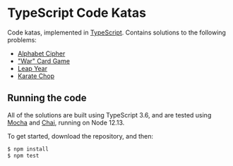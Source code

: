 # TypeScript Code Katas

Code katas, implemented in [TypeScript](https://www.typescriptlang.org/). Contains solutions to the following problems:

- [Alphabet Cipher](https://github.com/gigasquid/wonderland-clojure-katas/tree/master/alphabet-cipher)
- ["War" Card Game](https://github.com/gigasquid/wonderland-clojure-katas/tree/master/card-game-war)
- [Leap Year](https://github.com/garora/TDD-Katas/blob/master/KatasReadme.md#leap-year-)
- [Karate Chop](http://codekata.com/kata/kata02-karate-chop/)

## Running the code
All of the solutions are built using TypeScript 3.6, and are tested using [Mocha][mocha] and [Chai][chai], running on Node 12.13.

[mocha]: http://mochajs.org/
[chai]: http://chaijs.com/

To get started, download the repository, and then:

```bash
$ npm install
$ npm test
```
